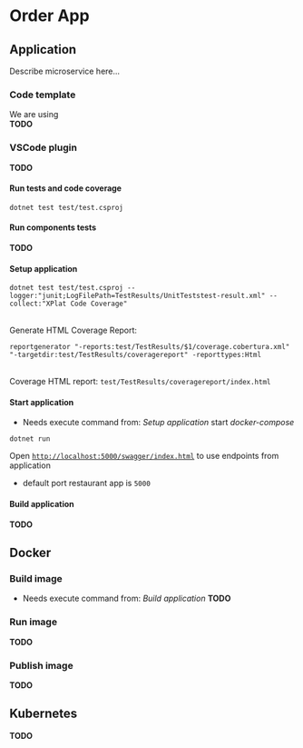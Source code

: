 # Order App

## Application

Describe microservice here...

### Code template

We are using  
**TODO**

### VSCode plugin
**TODO**

#### Run tests and code coverage
```
dotnet test test/test.csproj
```

#### Run components tests
**TODO**

#### Setup application
```
dotnet test test/test.csproj --logger:"junit;LogFilePath=TestResults/UnitTeststest-result.xml" --collect:"XPlat Code Coverage"
```
\
Generate HTML Coverage Report:
```
reportgenerator "-reports:test/TestResults/$1/coverage.cobertura.xml" "-targetdir:test/TestResults/coveragereport" -reporttypes:Html
```
\
Coverage HTML report: `test/TestResults/coveragereport/index.html`

#### Start application
* Needs execute command from: _Setup application_ start _docker-compose_
```
dotnet run
```
Open [`http://localhost:5000/swagger/index.html`](http://localhost:5000/swagger/index.html) to use endpoints from application

* default port restaurant app is `5000`

#### Build application
**TODO**

## Docker

### Build image
* Needs execute command from: _Build application_
**TODO**

### Run image
**TODO**

### Publish image
**TODO**

## Kubernetes
**TODO**
